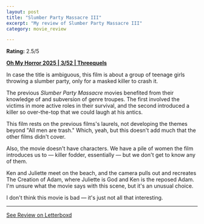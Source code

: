 ```yaml
---
layout: post
title: "Slumber Party Massacre III"
excerpt: "My review of Slumber Party Massacre III"
category: movie_review

---
```


**Rating:** 2.5/5

<b><a href="https://boxd.it/BQGCY/detail">Oh My Horror 2025 | 3/52 | Threequels</a></b>

In case the title is ambiguous, this film is about a group of teenage girls throwing a slumber party, only for a masked killer to crash it.

The previous <i>Slumber Party Massacre</i> movies benefited from their knowledge of and subversion of genre troupes. The first involved the victims in more active roles in their survival, and the second introduced a killer so over-the-top that we could laugh at his antics.

This film rests on the previous films's laurels, not developing the themes beyond "All men are trash." Which, yeah, but this doesn't add much that the other films didn't cover.

Also, the movie doesn't have characters. We have a pile of women the film introduces us to — killer fodder, essentially — but we don't get to know any of them.

Ken and Juliette meet on the beach, and the camera pulls out and recreates The Creation of Adam, where Juliette is God and Ken is the reposed Adam. I'm unsure what the movie says with this scene, but it's an unusual choice.

I don't think this movie is bad — it's just not all that interesting.

<hr>

[See Review on Letterboxd](https://boxd.it/8tAcV1)
